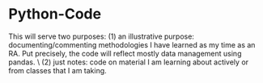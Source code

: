 # Python-Code
This will serve two purposes: 
(1) an illustrative purpose: documenting/commenting methodologies I have learned as my time as an RA. Put precisely, the code will reflect mostly data management using pandas. \\
(2) just notes: code on material I am learning about actively or from classes that I am taking. 

